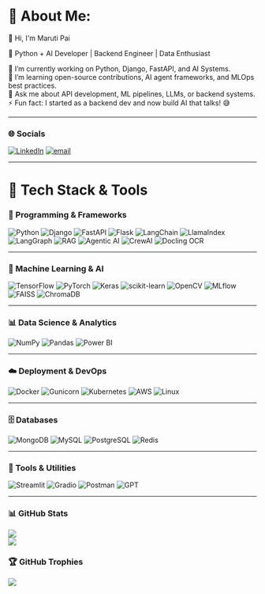 # 💫 About Me:
👋 Hi, I'm Maruti Pai

🚀 Python + AI Developer | Backend Engineer | Data Enthusiast  

🔭 I’m currently working on Python, Django, FastAPI, and AI Systems.  
🌱 I’m learning open-source contributions, AI agent frameworks, and MLOps best practices.  
💬 Ask me about API development, ML pipelines, LLMs, or backend systems.  
⚡ Fun fact: I started as a backend dev and now build AI that talks! 😅  

---

### 🌐 Socials
[![LinkedIn](https://img.shields.io/badge/LinkedIn-%230077B5.svg?logo=linkedin&logoColor=white)](https://linkedin.com/in/maruti-pai) 
[![email](https://img.shields.io/badge/Email-D14836?logo=gmail&logoColor=white)](mailto:marutipai203@gmail.com)

---

# 🧠 Tech Stack & Tools

### 🧩 Programming & Frameworks
![Python](https://img.shields.io/badge/Python-3670A0?style=flat&logo=python&logoColor=ffdd54)
![Django](https://img.shields.io/badge/Django-092E20?style=flat&logo=django&logoColor=white)
![FastAPI](https://img.shields.io/badge/FastAPI-009688?style=flat&logo=fastapi&logoColor=white)
![Flask](https://img.shields.io/badge/Flask-000000?style=flat&logo=flask&logoColor=white)
![LangChain](https://img.shields.io/badge/LangChain-FF9900?style=flat&logo=langchain&logoColor=white)
![LlamaIndex](https://img.shields.io/badge/LlamaIndex-000000?style=flat&logo=ollama&logoColor=white)
![LangGraph](https://img.shields.io/badge/LangGraph-1DA1F2?style=flat&logo=langgraph&logoColor=white)
![RAG](https://img.shields.io/badge/RAG-FF0000?style=flat&logo=reactquery&logoColor=white)
![Agentic AI](https://img.shields.io/badge/AgenticAI-00C853?style=flat&logo=googleassistant&logoColor=white)
![CrewAI](https://img.shields.io/badge/CrewAI-0A74DA?style=flat&logo=crewai&logoColor=white)
![Docling OCR](https://img.shields.io/badge/Docling--OCR-0E76A8?style=flat&logo=docsdotrs&logoColor=white)

---

### 🤖 Machine Learning & AI
![TensorFlow](https://img.shields.io/badge/TensorFlow-FF6F00?style=flat&logo=tensorflow&logoColor=white)
![PyTorch](https://img.shields.io/badge/PyTorch-EE4C2C?style=flat&logo=pytorch&logoColor=white)
![Keras](https://img.shields.io/badge/Keras-D00000?style=flat&logo=keras&logoColor=white)
![scikit-learn](https://img.shields.io/badge/scikit--learn-F7931E?style=flat&logo=scikit-learn&logoColor=white)
![OpenCV](https://img.shields.io/badge/OpenCV-5C3EE8?style=flat&logo=opencv&logoColor=white)
![MLflow](https://img.shields.io/badge/MLflow-000000?style=flat&logo=mlflow&logoColor=white)
![FAISS](https://img.shields.io/badge/FAISS-4285F4?style=flat)
![ChromaDB](https://img.shields.io/badge/ChromaDB-FF4500?style=flat)

---

### 📊 Data Science & Analytics
![NumPy](https://img.shields.io/badge/NumPy-013243?style=flat&logo=numpy&logoColor=white)
![Pandas](https://img.shields.io/badge/Pandas-150458?style=flat&logo=pandas&logoColor=white)
![Power BI](https://img.shields.io/badge/PowerBI-F2C811?style=flat&logo=microsoft-power-bi&logoColor=black)

---

### ☁️ Deployment & DevOps
![Docker](https://img.shields.io/badge/Docker-2496ED?style=flat&logo=docker&logoColor=white)
![Gunicorn](https://img.shields.io/badge/Gunicorn-499848?style=flat&logo=gunicorn&logoColor=white)
![Kubernetes](https://img.shields.io/badge/Kubernetes-326CE5?style=flat&logo=kubernetes&logoColor=white)
![AWS](https://img.shields.io/badge/AWS-232F3E?style=flat&logo=amazon-aws&logoColor=white)
![Linux](https://img.shields.io/badge/Linux-FCC624?style=flat&logo=linux&logoColor=black)

---

### 🗄️ Databases
![MongoDB](https://img.shields.io/badge/MongoDB-47A248?style=flat&logo=mongodb&logoColor=white)
![MySQL](https://img.shields.io/badge/MySQL-4479A1?style=flat&logo=mysql&logoColor=white)
![PostgreSQL](https://img.shields.io/badge/PostgreSQL-316192?style=flat&logo=postgresql&logoColor=white)
![Redis](https://img.shields.io/badge/Redis-DC382D?style=flat&logo=redis&logoColor=white)

---

### 🧰 Tools & Utilities
![Streamlit](https://img.shields.io/badge/Streamlit-FF4B4B?style=flat&logo=streamlit&logoColor=white)
![Gradio](https://img.shields.io/badge/Gradio-4C1?style=flat&logo=gradio&logoColor=white)
![Postman](https://img.shields.io/badge/Postman-FF6C37?style=flat&logo=postman&logoColor=white)
![GPT](https://img.shields.io/badge/GPT-00AEEF?style=flat&logo=openai&logoColor=white)

---

### 📊 GitHub Stats
<!-- ![](https://github-readme-stats.vercel.app/api?username=marutipai7&theme=radical&hide_border=true&include_all_commits=true&count_private=true) -->
![](https://nirzak-streak-stats.vercel.app/?user=marutipai7&theme=dark&hide_border=true)<br/>
![](https://github-readme-stats.vercel.app/api/top-langs/?username=marutipai7&theme=dark&hide_border=true&include_all_commits=true&count_private=true&layout=compact)

### 🏆 GitHub Trophies
![](https://github-profile-trophy.vercel.app/?username=marutipai7&theme=tokyonight&no-frame=true&no-bg=false&margin-w=4)
